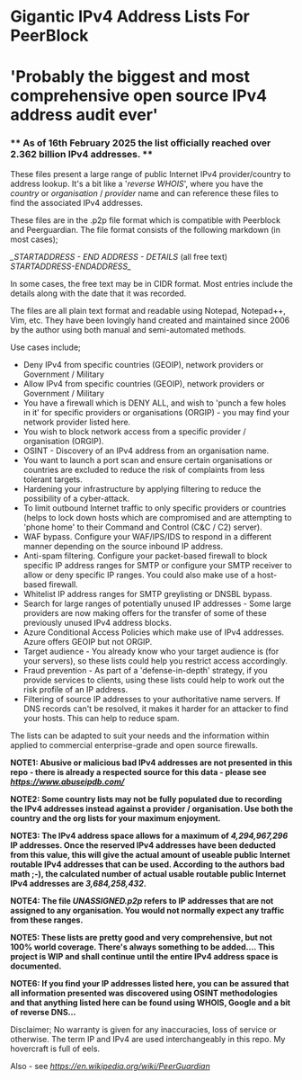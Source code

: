 # Gigantic IPv4 Address Lists For PeerBlock

# 'Probably the biggest and most comprehensive open source IPv4 address audit ever'

### ** As of 16th February 2025 the list officially reached over 2.362 billion IPv4 addresses. **

These files present a large range of public Internet IPv4 provider/country to address lookup.
It's a bit like a '*reverse WHOIS*', where you have the *country* or *organisation* / *provider* name and can reference these files to find the associated IPv4 addresses.

These files are in the .p2p file format which is compatible with Peerblock and Peerguardian.
The file format consists of the following markdown (in most cases);

*_STARTADDRESS - END ADDRESS - DETAILS* (all free text) *STARTADDRESS-ENDADDRESS_*

In some cases, the free text may be in CIDR format. Most entries include the details along with the date that it was recorded.

The files are all plain text format and readable using Notepad, Notepad++, Vim, etc.
They have been lovingly hand created and maintained since 2006 by the author using both manual and semi-automated methods.

Use cases include;
* Deny IPv4 from specific countries (GEOIP), network providers or Government / Military
* Allow IPv4 from specific countries (GEOIP), network providers or Government / Military
* You have a firewall which is DENY ALL, and wish to 'punch a few holes in it' for specific providers or organisations (ORGIP) - you may find your network provider listed here.
* You wish to block network access from a specific provider / organisation (ORGIP).
* OSINT - Discovery of an IPv4 address from an organisation name.
* You want to launch a port scan and ensure certain organisations or countries are excluded to reduce the risk of complaints from less tolerant targets.
* Hardening your infrastructure by applying filtering to reduce the possibility of a cyber-attack.
* To limit outbound Internet traffic to only specific providers or countries (helps to lock down hosts which are compromised and are attempting to 'phone home' to their Command and Control (C&C / C2) server).
* WAF bypass. Configure your WAF/IPS/IDS to respond in a different manner depending on the source inbound IP address.
* Anti-spam filtering. Configure your packet-based firewall to block specific IP address ranges for SMTP or configure your SMTP receiver to allow or deny specific IP ranges. You could also make use of a host-based firewall.
* Whitelist IP address ranges for SMTP greylisting or DNSBL bypass.
* Search for large ranges of potentially unused IP addresses - Some large providers are now making offers for the transfer of some of these previously unused IPv4 address blocks.
* Azure Conditional Access Policies which make use of IPv4 addresses. Azure offers GEOIP but not ORGIP.
* Target audience - You already know who your target audience is (for your servers), so these lists could help you restrict access accordingly.
* Fraud prevention - As part of a 'defense-in-depth' strategy, if you provide services to clients, using these lists could help to work out the risk profile of an IP address.
* Filtering of source IP addresses to your authoritative name servers. If DNS records can't be resolved, it makes it harder for an attacker to find your hosts. This can help to reduce spam.

The lists can be adapted to suit your needs and the information within applied to commercial enterprise-grade and open source firewalls.

**NOTE1: Abusive or malicious bad IPv4 addresses are not presented in this repo - there is already a respected source for this data - please see _https://www.abuseipdb.com/_**

**NOTE2: Some country lists may not be fully populated due to recording the IPv4 addresses instead against a provider / organisation. Use both the country and the org lists for your maximum enjoyment.**

**NOTE3: The IPv4 address space allows for a maximum of _4,294,967,296_ IP addresses. Once the reserved IPv4 addresses have been deducted from this value, this will give the actual amount of useable public Internet routable IPv4 addresses that can be used. According to the authors bad math ;-), the calculated number of actual usable routable public Internet IPv4 addresses are _3,684,258,432_.**

**NOTE4: The file _UNASSIGNED.p2p_ refers to IP addresses that are not assigned to any organisation. You would not normally expect any traffic from these ranges.**

**NOTE5: These lists are pretty good and very comprehensive, but not 100% world coverage. There's always something to be added.... This project is WIP and shall continue until the entire IPv4 address space is documented.**

**NOTE6: If you find your IP addresses listed here, you can be assured that all information presented was discovered using OSINT methodologies and that anything listed here can be found using WHOIS, Google and a bit of reverse DNS...**

Disclaimer; No warranty is given for any inaccuracies, loss of service or otherwise. The term IP and IPv4 are used interchangeably in this repo. My hovercraft is full of eels.



Also - see _https://en.wikipedia.org/wiki/PeerGuardian_